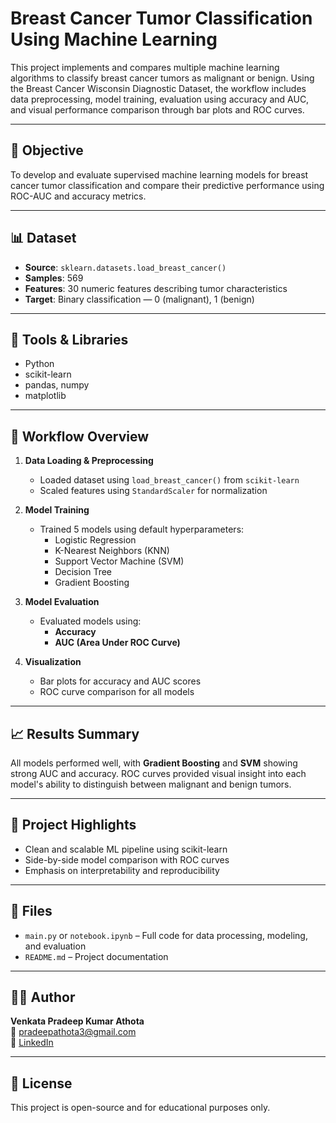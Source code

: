 # Breast Cancer Tumor Classification Using Machine Learning

This project implements and compares multiple machine learning algorithms to classify breast cancer tumors as malignant or benign. Using the Breast Cancer Wisconsin Diagnostic Dataset, the workflow includes data preprocessing, model training, evaluation using accuracy and AUC, and visual performance comparison through bar plots and ROC curves.

---

## 🎯 Objective

To develop and evaluate supervised machine learning models for breast cancer tumor classification and compare their predictive performance using ROC-AUC and accuracy metrics.

---

## 📊 Dataset

- **Source**: `sklearn.datasets.load_breast_cancer()`
- **Samples**: 569
- **Features**: 30 numeric features describing tumor characteristics
- **Target**: Binary classification — 0 (malignant), 1 (benign)

---

## 🧰 Tools & Libraries

- Python
- scikit-learn
- pandas, numpy
- matplotlib

---

## 🔄 Workflow Overview

1. **Data Loading & Preprocessing**
   - Loaded dataset using `load_breast_cancer()` from `scikit-learn`
   - Scaled features using `StandardScaler` for normalization

2. **Model Training**
   - Trained 5 models using default hyperparameters:
     - Logistic Regression
     - K-Nearest Neighbors (KNN)
     - Support Vector Machine (SVM)
     - Decision Tree
     - Gradient Boosting

3. **Model Evaluation**
   - Evaluated models using:
     - **Accuracy**
     - **AUC (Area Under ROC Curve)**

4. **Visualization**
   - Bar plots for accuracy and AUC scores
   - ROC curve comparison for all models

---

## 📈 Results Summary

All models performed well, with **Gradient Boosting** and **SVM** showing strong AUC and accuracy. ROC curves provided visual insight into each model's ability to distinguish between malignant and benign tumors.

---

## 📌 Project Highlights

- Clean and scalable ML pipeline using scikit-learn
- Side-by-side model comparison with ROC curves
- Emphasis on interpretability and reproducibility

---

## 📂 Files

- `main.py` or `notebook.ipynb` – Full code for data processing, modeling, and evaluation
- `README.md` – Project documentation

---

## 👨‍💻 Author

**Venkata Pradeep Kumar Athota**  
📧 pradeepathota3@gmail.com  
🔗 [LinkedIn](https://linkedin.com/in/pradeepathota)

---

## 📝 License

This project is open-source and for educational purposes only.

